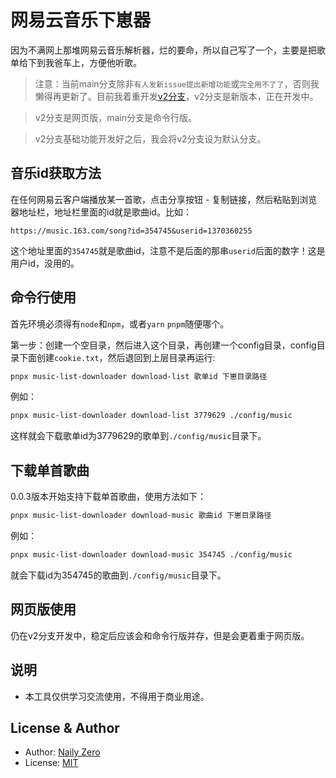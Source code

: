 # 网易云音乐下崽器

因为不满网上那堆网易云音乐解析器，烂的要命，所以自己写了一个，主要是把歌单给下到我爸车上，方便他听歌。

> 注意：当前main分支除非`有人发新issue提出新增功能`或`完全用不了了`，否则我懒得再更新了。目前我着重开发[v2分支](https://github.com/Groupguanfang/music-list-downloader/tree/v2)，v2分支是新版本，正在开发中。

> v2分支是网页版，main分支是命令行版。

> v2分支基础功能开发好之后，我会将v2分支设为默认分支。

## 音乐id获取方法

在任何网易云客户端播放某一首歌，点击分享按钮 - 复制链接，然后粘贴到浏览器地址栏，地址栏里面的id就是歌曲id。比如：

```
https://music.163.com/song?id=354745&userid=1370360255
```

这个地址里面的`354745`就是歌曲id，注意不是后面的那串`userid`后面的数字！这是用户id，没用的。

## 命令行使用

首先环境必须得有`node`和`npm`，或者`yarn` `pnpm`随便哪个。

第一步：创建一个空目录，然后进入这个目录，再创建一个config目录，config目录下面创建`cookie.txt`，然后退回到上层目录再运行:
```bash
pnpx music-list-downloader download-list 歌单id 下崽目录路径
```
例如：
```bash
pnpx music-list-downloader download-list 3779629 ./config/music
```
这样就会下载歌单id为3779629的歌单到`./config/music`目录下。

## 下载单首歌曲

0.0.3版本开始支持下载单首歌曲，使用方法如下：
```bash
pnpx music-list-downloader download-music 歌曲id 下崽目录路径
```

例如：
```bash
pnpx music-list-downloader download-music 354745 ./config/music
```

就会下载id为354745的歌曲到`./config/music`目录下。

## 网页版使用

仍在v2分支开发中，稳定后应该会和命令行版并存，但是会更着重于网页版。

## 说明

- 本工具仅供学习交流使用，不得用于商业用途。

## License & Author

- Author: [Naily Zero](https://github.com/Groupguanfang)
- License: [MIT](./LICENSE)
